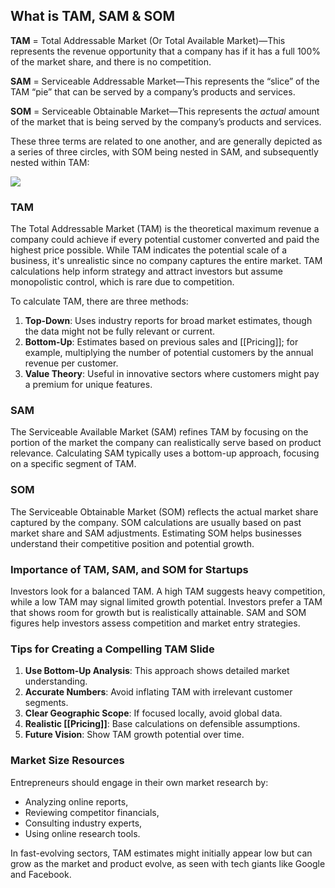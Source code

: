 ## What is TAM, SAM & SOM

**TAM** = Total Addressable Market (Or Total Available Market)—This represents the revenue opportunity that a company has if it has a full 100% of the market share, and there is no competition.

**SAM** = Serviceable Addressable Market—This represents the “slice” of the TAM “pie” that can be served by a company’s products and services.

**SOM** = Serviceable Obtainable Market—This represents the _actual_ amount of the market that is being served by the company’s products and services.

These three terms are related to one another, and are generally depicted as a series of three circles, with SOM being nested in SAM, and subsequently nested within TAM:

![](https://cdn.prod.website-files.com/62d6de70dd9e54fe5d03255a/6548a2b7ad3faf3fb5581a75_6527c8fef9346497a5055691_955fe19f-5624-40f6-be32-994ca6b92a1d_tam-sam-som.png)

### TAM

The Total Addressable Market (TAM) is the theoretical maximum revenue a company could achieve if every potential customer converted and paid the highest price possible. While TAM indicates the potential scale of a business, it's unrealistic since no company captures the entire market. TAM calculations help inform strategy and attract investors but assume monopolistic control, which is rare due to competition.

To calculate TAM, there are three methods:

1. **Top-Down**: Uses industry reports for broad market estimates, though the data might not be fully relevant or current.
2. **Bottom-Up**: Estimates based on previous sales and [[Pricing]]; for example, multiplying the number of potential customers by the annual revenue per customer.
3. **Value Theory**: Useful in innovative sectors where customers might pay a premium for unique features.

### SAM

The Serviceable Available Market (SAM) refines TAM by focusing on the portion of the market the company can realistically serve based on product relevance. Calculating SAM typically uses a bottom-up approach, focusing on a specific segment of TAM.

### SOM

The Serviceable Obtainable Market (SOM) reflects the actual market share captured by the company. SOM calculations are usually based on past market share and SAM adjustments. Estimating SOM helps businesses understand their competitive position and potential growth.

### Importance of TAM, SAM, and SOM for Startups
Investors look for a balanced TAM. A high TAM suggests heavy competition, while a low TAM may signal limited growth potential. Investors prefer a TAM that shows room for growth but is realistically attainable. SAM and SOM figures help investors assess competition and market entry strategies.

### Tips for Creating a Compelling TAM Slide
1. **Use Bottom-Up Analysis**: This approach shows detailed market understanding.
2. **Accurate Numbers**: Avoid inflating TAM with irrelevant customer segments.
3. **Clear Geographic Scope**: If focused locally, avoid global data.
4. **Realistic [[Pricing]]**: Base calculations on defensible assumptions.
5. **Future Vision**: Show TAM growth potential over time.

### Market Size Resources
Entrepreneurs should engage in their own market research by:
- Analyzing online reports,
- Reviewing competitor financials,
- Consulting industry experts,
- Using online research tools.

In fast-evolving sectors, TAM estimates might initially appear low but can grow as the market and product evolve, as seen with tech giants like Google and Facebook.